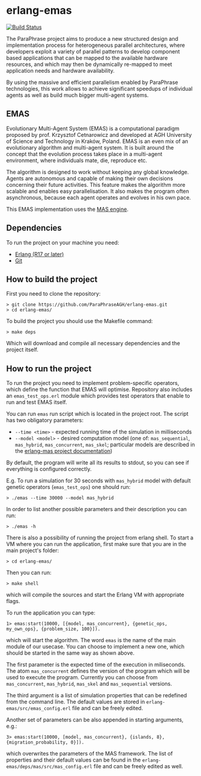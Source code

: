 erlang-emas
======
[![Build Status](https://secure.travis-ci.org/ParaPhraseAGH/erlang-emas.svg?branch=master "Build Status")](http://travis-ci.org/ParaPhraseAGH/erlang-emas)

The ParaPhrase project aims to produce a new structured design and implementation process for heterogeneous parallel architectures, where developers exploit a variety of parallel patterns to develop component based applications that can be mapped to the available hardware resources, and which may then be dynamically re-mapped to meet application needs and hardware availability.

By using the massive and efficient parallelism enabled by ParaPhrase technologies, this work allows to achieve significant speedups of individual agents as well as build much bigger multi-agent systems.

## EMAS

Evolutionary Multi-Agent System (EMAS) is a computational paradigm proposed by prof. Krzysztof Cetnarowicz and developed at AGH University of Science and Technology in Kraków, Poland. EMAS is an even mix of an evolutionary algorithm and multi-agent system. It is built around the concept that the evolution process takes place in a multi-agent environment, where individuals mate, die, reproduce etc.

The algorithm is designed to work without keeping any global knowledge. Agents are autonomous and capable of making their own decisions concerning their future activities. This feature makes the algorithm more scalable and enables easy parallelisation. It also makes the program often asynchronous, because each agent operates and evolves in his own pace.

This EMAS implementation uses the [MAS engine](https://github.com/ParaPhraseAGH/erlang-mas).

## Dependencies

To run the project on your machine you need:

* [Erlang (R17 or later)](http://www.erlang.org/)
* [Git](http://git-scm.com/)

## How to build the project

First you need to clone the repository:

    > git clone https://github.com/ParaPhraseAGH/erlang-emas.git
    > cd erlang-emas/

To build the project you should use the Makefile command:

    > make deps
    
Which will download and compile all necessary dependencies and the project itself.

## How to run the project

To run the project you need to implement problem-specific operators, which define the function that EMAS will optimise. Repository also includes an `emas_test_ops.erl` module which provides test operators that enable to run and test EMAS itself.


You can run `emas` run script which is located in the project root. The script has two obligatory parameters:
    
* `--time <time>` - expected running time of the simulation in milliseconds
* `--model <model>` - desired computation model (one of: `mas_sequential`, `mas_hybrid`, `mas_concurrent`, `mas_skel`; particular models are described in the [erlang-mas project documentation](https://github.com/ParaPhraseAGH/erlang-mas/wiki/MAS-Engines))

By default, the program will write all its results to stdout, so you can see if everything is configured correctly.

E.g. To run a simulation for 30 seconds with `mas_hybrid` model with default genetic operators (`emas_test_ops`) one should run:
    
    > ./emas --time 30000 --model mas_hybrid

In order to list another possible parameters and their description you can run:

    > ./emas -h


There is also a possibility of running the project from erlang shell.
To start a VM where you can run the application, first make sure that you are in the main project's folder:

    > cd erlang-emas/
    
Then you can run:

    > make shell
    
which will compile the sources and start the Erlang VM with appropriate flags.

To run the application you can type:

    1> emas:start(10000, [{model, mas_concurrent}, {genetic_ops, my_own_ops}, {problem_size, 100}]).
  
which will start the algorithm. The word `emas` is the name of the main module of our usecase. You can choose to implement a new one, which should be started in the same way as shown above.

The first parameter is the expected time of the execution in miliseconds.
The atom `mas_concurrent` defines the version of the program which will be used to execute the program. Currently you can choose from `mas_concurrent`, `mas_hybrid`, `mas_skel` and `mas_sequential` versions.

The third argument is a list of simulation properties that can be redefined from the command line. The default values are stored in `erlang-emas/src/emas_config.erl` file and can be freely edited.

Another set of parameters can be also appended in starting arguments, e.g.:

    3> emas:start(10000, [model, mas_concurrent}, {islands, 8}, {migration_probability, 0}]).
    
which overwrites the parameters of the MAS framework. The list of properties and their default values can be found in the `erlang-emas/deps/mas/src/mas_config.erl` file and can be freely edited as well. 
